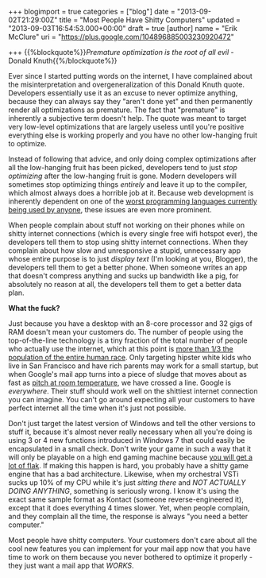 +++
blogimport = true
categories = ["blog"]
date = "2013-09-02T21:29:00Z"
title = "Most People Have Shitty Computers"
updated = "2013-09-03T16:54:53.000+00:00"
draft = true
[author]
name = "Erik McClure"
uri = "https://plus.google.com/104896885003230920472"

+++
{{%blockquote%}}*Premature optimization is the root of all evil* - Donald Knuth{{%/blockquote%}}

Ever since I started putting words on the internet, I have complained about the misinterpretation and overgeneralization of this Donald Knuth quote. Developers essentially use it as an excuse to never optimize anything, because they can always say they "aren't done yet" and then permanently render all optimizations as premature. The fact that "premature" is inherently a subjective term doesn't help. The quote was meant to target very low-level optimizations that are largely useless until you're positive everything else is working properly and you have no other low-hanging fruit to optimize.

Instead of following that advice, and only doing complex optimizations after all the low-hanging fruit has been picked, developers tend to just *stop optimizing* after the low-hanging fruit is gone. Modern developers will sometimes stop optimizing things *entirely* and leave it up to the compiler, which almost always does a horrible job at it. Because web development is inherently dependent on one of the [worst programming languages currently being used by anyone](http://www.ecmascript.org/), these issues are even more prominent.

When people complain about stuff not working on their phones while on shitty internet connections (which is every single free wifi hotspot ever), the developers tell them to stop using shitty internet connections. When they complain about how slow and unresponsive a stupid, unnecessary app whose entire purpose is to just *display text* (I'm looking at you, Blogger), the developers tell them to get a better phone. When someone writes an app that doesn't compress anything and sucks up bandwidth like a pig, for absolutely no reason at all, the developers tell them to get a better data plan.

**What the fuck?**

Just because you have a desktop with an 8-core processor and 32 gigs of RAM doesn't mean your customers do. The number of people using the top-of-the-line technology is a tiny fraction of the total number of people who actually use the internet, which at this point is [more than 1/3 the population of the entire human race](http://en.wikipedia.org/wiki/Global_Internet_usage). Only targeting hipster white kids who live in San Francisco and have rich parents may work for a small startup, but when Google's mail app turns into a piece of sludge that moves about as fast as [pitch at room temperature](http://en.wikipedia.org/wiki/Pitch_drop_experiment), we have crossed a line. Google is *everywhere*. Their stuff should work well on the shittiest internet connection you can imagine. You can't go around expecting all your customers to have perfect internet all the time when it's just not possible.

Don't just target the latest version of Windows and tell the other versions to stuff it, because it's almost never really necessary when all you're doing is using 3 or 4 new functions introduced in Windows 7 that could easily be encapsulated in a small check. Don't write your game in such a way that it will only be playable on a high end gaming machine because [you will get a lot of flak](http://en.wikipedia.org/wiki/Crysis#Game_engine). If making this happen is hard, you probably have a shitty game engine that has a bad architecture. Likewise, when my orchestral VSTi sucks up 10% of my CPU while it's just *sitting there* and *NOT ACTUALLY DOING ANYTHING*, something is seriously wrong. I know it's using the exact same sample format as Kontact (someone reverse-engineered it), except that it does everything 4 times slower. Yet, when people complain, and they complain all the time, the response is always "you need a better computer."

Most people have shitty computers. Your customers don't care about all the cool new features you can implement for your mail app now that you have time to work on them because you never bothered to optimize it properly - they just want a mail app that *WORKS*.
